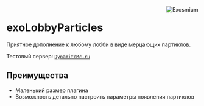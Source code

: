 <img src="https://avatars.githubusercontent.com/u/59437511?s=50&v=4" alt="Exosmium" align="right">

# exoLobbyParticles

Приятное дополнение к любому лобби в виде мерцающих партиклов.

Тестовый сервер: [``DynamiteMc.ru``](https://hotmc.ru/minecraft-server-230011)

## Преимущества

- Маленький размер плагина
- Возможность детально настроить параметры появления партиклов

